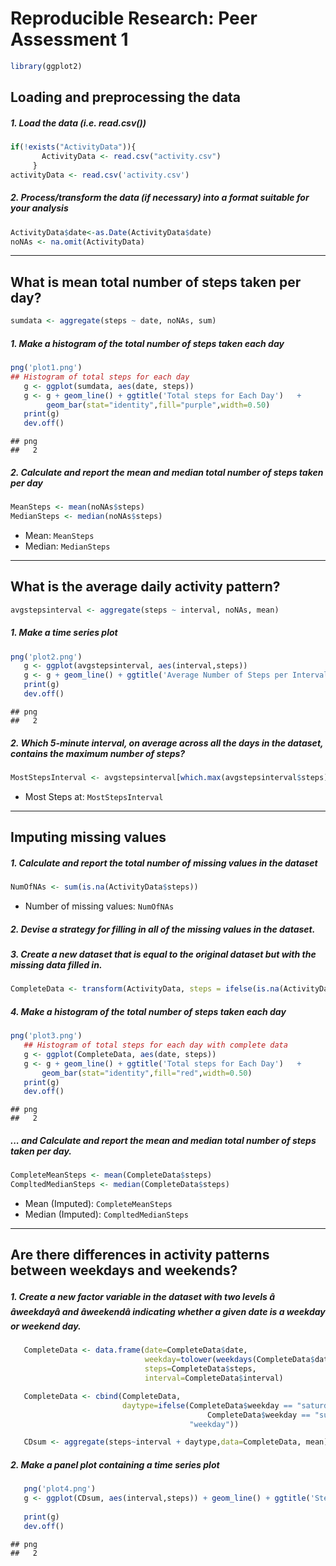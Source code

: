 Reproducible Research: Peer Assessment 1
========================================

``` r
library(ggplot2)
```

Loading and preprocessing the data
----------------------------------

##### 1. Load the data (i.e. read.csv())

``` r
if(!exists("ActivityData")){ 
       ActivityData <- read.csv("activity.csv")
     } 
activityData <- read.csv('activity.csv')
```

##### 2. Process/transform the data (if necessary) into a format suitable for your analysis

``` r
ActivityData$date<-as.Date(ActivityData$date)
noNAs <- na.omit(ActivityData)
```

------------------------------------------------------------------------

What is mean total number of steps taken per day?
-------------------------------------------------

``` r
sumdata <- aggregate(steps ~ date, noNAs, sum)
```

##### 1. Make a histogram of the total number of steps taken each day

``` r
png('plot1.png') 
## Histogram of total steps for each day   
   g <- ggplot(sumdata, aes(date, steps)) 
   g <- g + geom_line() + ggtitle('Total steps for Each Day')   +
        geom_bar(stat="identity",fill="purple",width=0.50)
   print(g)
   dev.off()
```

    ## png 
    ##   2

##### 2. Calculate and report the mean and median total number of steps taken per day

``` r
MeanSteps <- mean(noNAs$steps)
MedianSteps <- median(noNAs$steps)
```

-   Mean: `MeanSteps`
-   Median: `MedianSteps`

------------------------------------------------------------------------

What is the average daily activity pattern?
-------------------------------------------

``` r
avgstepsinterval <- aggregate(steps ~ interval, noNAs, mean)
```

##### 1. Make a time series plot

``` r
png('plot2.png') 
   g <- ggplot(avgstepsinterval, aes(interval,steps)) 
   g <- g + geom_line() + ggtitle('Average Number of Steps per Interval')   
   print(g)
   dev.off() 
```

    ## png 
    ##   2

##### 2. Which 5-minute interval, on average across all the days in the dataset, contains the maximum number of steps?

``` r
MostStepsInterval <- avgstepsinterval[which.max(avgstepsinterval$steps),1] 
```

-   Most Steps at: `MostStepsInterval`

------------------------------------------------------------------------

Imputing missing values
-----------------------

##### 1. Calculate and report the total number of missing values in the dataset

``` r
NumOfNAs <- sum(is.na(ActivityData$steps))
```

-   Number of missing values: `NumOfNAs`

##### 2. Devise a strategy for filling in all of the missing values in the dataset.

##### 3. Create a new dataset that is equal to the original dataset but with the missing data filled in.

``` r
CompleteData <- transform(ActivityData, steps = ifelse(is.na(ActivityData$steps),avgstepsinterval$steps[match(ActivityData$interval, avgstepsinterval$interval)], ActivityData$steps)) 
```

##### 4. Make a histogram of the total number of steps taken each day

``` r
png('plot3.png') 
   ## Histogram of total steps for each day with complete data    
   g <- ggplot(CompleteData, aes(date, steps)) 
   g <- g + geom_line() + ggtitle('Total steps for Each Day')   +
       geom_bar(stat="identity",fill="red",width=0.50)
   print(g)
   dev.off()
```

    ## png 
    ##   2

##### ... and Calculate and report the mean and median total number of steps taken per day.

``` r
CompleteMeanSteps <- mean(CompleteData$steps)
CompltedMedianSteps <- median(CompleteData$steps) 
```

-   Mean (Imputed): `CompleteMeanSteps`
-   Median (Imputed): `CompltedMedianSteps`

------------------------------------------------------------------------

Are there differences in activity patterns between weekdays and weekends?
-------------------------------------------------------------------------

##### 1. Create a new factor variable in the dataset with two levels â âweekdayâ and âweekendâ indicating whether a given date is a weekday or weekend day.

``` r
   CompleteData <- data.frame(date=CompleteData$date, 
                              weekday=tolower(weekdays(CompleteData$date)), 
                              steps=CompleteData$steps, 
                              interval=CompleteData$interval)

   CompleteData <- cbind(CompleteData, 
                         daytype=ifelse(CompleteData$weekday == "saturday" | 
                                            CompleteData$weekday == "sunday", "weekend", 
                                        "weekday"))

   CDsum <- aggregate(steps~interval + daytype,data=CompleteData, mean)
```

##### 2. Make a panel plot containing a time series plot

``` r
   png('plot4.png') 
   g <- ggplot(CDsum, aes(interval,steps)) + geom_line() + ggtitle('Steps on Weekdays compare    to Weekends') + facet_grid(daytype ~ .) 
       
   print(g)
   dev.off()
```

    ## png 
    ##   2
